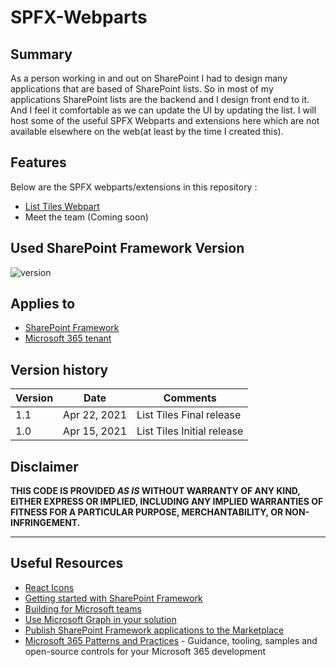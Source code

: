 # SPFX-Webparts

## Summary

As a person working in and out on SharePoint I had to design many applications that are based of SharePoint lists. So in most of my applications SharePoint lists are the backend and I design front end to it. And I feel it comfortable as we can update the UI by updating the list. I will host some of the useful SPFX Webparts and extensions here which are not available elsewhere on the web(at least by the time I created this).

## Features

Below are the SPFX webparts/extensions in this repository :

- [List Tiles Webpart](./ListTiles)
- Meet the team (Coming soon)





## Used SharePoint Framework Version

![version](https://img.shields.io/badge/version-1.11-green.svg)

## Applies to

- [SharePoint Framework](https://aka.ms/spfx)
- [Microsoft 365 tenant](https://docs.microsoft.com/en-us/sharepoint/dev/spfx/set-up-your-developer-tenant)





## Version history

Version|Date|Comments
-------|----|--------
1.1|Apr 22, 2021|List Tiles Final release
1.0|Apr 15, 2021|List Tiles Initial release

## Disclaimer

**THIS CODE IS PROVIDED *AS IS* WITHOUT WARRANTY OF ANY KIND, EITHER EXPRESS OR IMPLIED, INCLUDING ANY IMPLIED WARRANTIES OF FITNESS FOR A PARTICULAR PURPOSE, MERCHANTABILITY, OR NON-INFRINGEMENT.**

---


## Useful Resources

- [React Icons](https://react-icons.github.io/react-icons/)
- [Getting started with SharePoint Framework](https://docs.microsoft.com/en-us/sharepoint/dev/spfx/set-up-your-developer-tenant)
- [Building for Microsoft teams](https://docs.microsoft.com/en-us/sharepoint/dev/spfx/build-for-teams-overview)
- [Use Microsoft Graph in your solution](https://docs.microsoft.com/en-us/sharepoint/dev/spfx/web-parts/get-started/using-microsoft-graph-apis)
- [Publish SharePoint Framework applications to the Marketplace](https://docs.microsoft.com/en-us/sharepoint/dev/spfx/publish-to-marketplace-overview)
- [Microsoft 365 Patterns and Practices](https://aka.ms/m365pnp) - Guidance, tooling, samples and open-source controls for your Microsoft 365 development
